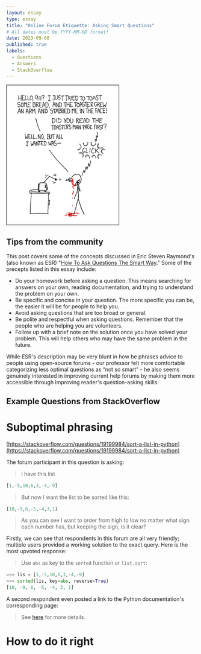 ```yaml
---
layout: essay
type: essay
title: "Online Forum Etiquette: Asking Smart Questions"
# All dates must be YYYY-MM-DD format!
date: 2023-09-08
published: true
labels:
  - Questions
  - Answers
  - StackOverflow
---
```


<img width="300px" class="rounded float-start pe-4" src="../img/smart-questions/rtfm.png">

## Tips from the community


This post covers some of the concepts discussed in Eric Steven Raymond's (also known as ESR) "[How To Ask Questions The Smart Way](http://www.catb.org/esr/faqs/smart-questions.html)."  Some of the precepts listed in this essay include:


- Do your homework before asking a question. This means searching for answers on your own, reading documentation, and trying to understand the problem on your own.
- Be specific and concise in your question. The more specific you can be, the easier it will be for people to help you.
- Avoid asking questions that are too broad or general.
- Be polite and respectful when asking questions. Remember that the people who are helping you are volunteers.
- Follow up with a brief note on the solution once you have solved your problem. This will help others who may have the same problem in the future.

While ESR's description may be very blunt in how he phrases advice to people using open-source forums - our professor felt more comfortable categorizing less optimal questions as “not so smart” -  he also seems genuinely interested in improving current help forums by making them more accessible through improving reader's question-asking skills. 


## Example Questions from StackOverflow

# Suboptimal phrasing
[https://stackoverflow.com/questions/19199984/sort-a-list-in-python](https://stackoverflow.com/questions/19199984/sort-a-list-in-python)

The forum participant in this question is asking: 
> I have this list


```python
[1,-5,10,6,3,-4,-9]
```

> But now I want the list to be sorted like this:


```python
[10,-9,6,-5,-4,3,1]
```

> As you can see I want to order from high to low no matter what sign each number has, but keeping the sign, is it clear?


Firstly, we can see that respondents in this forum are all very friendly; multiple users provided a working solution to the exact query. Here is the most upvoted response:
> Use `abs` as key to the `sorted` function or `list.sort`:


```python
>>> lis = [1,-5,10,6,3,-4,-9]
>>> sorted(lis, key=abs, reverse=True)
[10, -9, 6, -5, -4, 3, 1]
```


A second respondent even posted a link to the Python documentation's corresponding page:
> See [here](https://docs.python.org/3/howto/sorting.html) for more details.

# How to do it right


